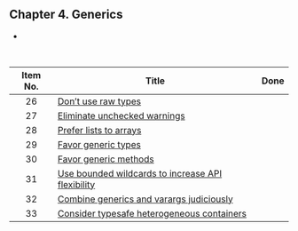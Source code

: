 ## Chapter 4. Generics

* 
<br/>

| Item No. 	| Title                                                            	|        Done        	|
|:--------:	|------------------------------------------------------------------	|:------------------:	|
|    26    	| [Don’t use raw types](item26.md)                                	|                    	|
|    27    	| [Eliminate unchecked warnings](item27.md)                        	|                    	|
|    28    	| [Prefer lists to arrays](item28.md)                              	|                    	|
|    29    	| [Favor generic types](item29.md)                          	      |                    	|
|    30    	| [Favor generic methods](item30.md)                               	|                    	|
|    31    	| [Use bounded wildcards to increase API flexibility](item31.md)  	|                    	|
|    32    	| [Combine generics and varargs judiciously](item32.md)            	|                    	|
|    33    	| [Consider typesafe heterogeneous containers](item33.md)         	|                    	|